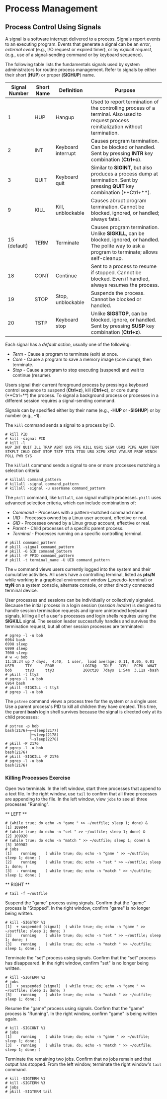 # Process Management

## Process Control Using Signals

A signal is a software interrupt delivered to a process. Signals report events
 to an executing program. Events that generate a signal can be an _error_,
 _external event_ (e.g., I/O request or expired timer), or by _explicit request_,
 (e.g., use of a signal-sending command or by keyboard sequence).

The following table lists the fundamentals signals used by system administrators
 for routine process management. Refer to signals by either their short (**HUP**)
 or proper (**SIGHUP**) name.

Signal Number | Short Name | Definition         | Purpose
------------- | ---------- | ------------------ | --------------------------------------------------------------------------------------------------------------------------------------------------------
1             | HUP        | Hangup             | Used to report termination of the controlling process of a terminal. Also used to request process reinitialization without termination.
2             | INT        | Keyboard interrupt | Causes program termination. Can be blocked or handled. Sent by pressing **INTR** key combination (**Ctrl+c**).
3             | QUIT       | Keyboard quit      | Similar to **SIGINT**, but also produces a process dump at termination. Sent by pressing **QUIT** key combination (**Ctrl+\**).
9             | KILL       | Kill, unblockable  | Causes abrupt program termination. Cannot be blocked, ignored, or handled; always fatal.
15 (default)  | TERM       | Terminate          | Causes program termination. Unlike **SIGKILL**, can be blocked, ignored, or handled. The polite way to ask a program to terminate; allows self-cleanup.
18            | CONT       | Continue           | Sent to a process to resume if stopped. Cannot be blocked. Even if handled, always resumes the process.
19            | STOP       | Stop, unblockable  | Suspends the process. Cannot be blocked or handled.
20            | TSTP       | Keyboard stop      | Unlike **SIGSTOP**, can be blocked, ignore, or handled. Sent by pressing **SUSP** key combination (**Ctrl+z**).

Each signal has a _default action_, usually one of the following:

* _Term_ - Cause a program to terminate (exit) at once.
* _Core_ - Cause a program to save a memory image (core dump), then terminate.
* _Stop_ - Cause a program to stop executing (suspend) and wait to continue (resume).

Users signal their current foreground process by pressing a keyboard control
 sequence to suspend (**Ctrl+z**), kill (**Ctrl+c**), or core dump (**Ctrl+\**)
 the process. To signal a background process or processes in a different session
 requires a signal-sending command.

Signals can by specified either by their name (e.g., **-HUP** or **-SIGHUP**) or
 by number (e.g., **-1**).

The ```kill``` command sends a signal to a process by ID.

```
# kill PID
# kill -signal PID
# kill -l
HUP INT QUIT ILL TRAP ABRT BUS FPE KILL USR1 SEGV USR2 PIPE ALRM TERM STKFLT CHLD CONT STOP TSTP TTIN TTOU URG XCPU XFSZ VTALRM PROF WINCH POLL PWR SYS
```

The ```killall``` command sends a signal to one or more processes matching a
 selection criteria.

```
# killall command_pattern
# killall -signal command_pattern
# killall -signal -u username command_pattern
```

The ```pkill``` command, like ```killall```, can signal multiple processes.
 ```pkill``` uses advanced selection criteria, which can include combinations
 of:

* _Command_ - Processes with a pattern-matched command name.
* _UID_ - Processes owned by a Linux user account, effective or real.
* _GID_ - Processes owned by a Linux group account, effective or real.
* _Parent_ - Child processes of a specific parent process.
* _Terminal_ - Processes running on a specific controlling terminal.

```
# pkill command_pattern
# pkill -signal command_pattern
# pkill -G GID command_pattern
# pkill -P PPID command_pattern
# pkill -t terminal_name -U UID command_pattern
```

The ```w``` command views users currently logged into the system and their
 cumulative activities. All users have a controlling terminal, listed as 
 **pts/N** while working in a graphical environment window (_pseudo-terminal)
 or **ttyN** on a system console, alternate console, or other directly connected
 terminal device.

User processes and sessions can be individually or collectively signaled.
 Because the initial process in a login session (_session leader_) is designed
 to handle session termination requests and ignore unintended keyboard signals,
 killing all of a user's processes and login shells requires using the **SIGKILL**
 signal. The session leader successfully handles and survives the termination
 request, but all other session processes are terminated:

```
# pgrep -l -u bob
6964 bash
6998 sleep
6999 sleep
7000 sleep
# w -u bob
11:18:34 up 7 days,  4:40,  1 user,  load average: 0.11, 0.05, 0.01
USER     TTY      FROM             LOGIN@   IDLE   JCPU   PCPU  WHAT
bob      tty3     tty3             26Oct20  7days  1:54m  3.11s -bash
# pkill -t tty3
# pgrep -l -u bob
6964 bash
# pkill -SIGKILL -t tty3
# pgrep -l -u bob
```

The ```pstree``` command views a process tree for the system or a single user.
 Use a parent process's PID to kill all children they have created. This time,
 the parent **bash** login shell survives because the signal is directed only
 at its child processes:

```
# pstree -p bob
bash(2176)─┬─sleep(2177)
           ├─sleep(2178)
           └─sleep(2278)
# pkill -P 2176
# pgrep -l -u bob
bash(2176)
# pkill -SIGKILL -P 2176
# pgrep -l -u bob
bash(2176)
```

### Killing Processes Exercise

Open two terminals. In the left window, start three processes that append to a
 text file. In the right window, use ```tail``` to confirm that all three
 processes are appending to the file. In the left window, view ```jobs``` to
 see all three processes "Running".

** LEFT **
```
# (while true; do echo -n "game " >> ~/outfile; sleep 1; done) &
[1] 109844
# (while true; do echo -n "set " >> ~/outfile; sleep 1; done) &
[2] 109920
# (while true; do echo -n "match " >> ~/outfile; sleep 1; done) &
[3] 109982
# jobs
[1]    running    ( while true; do; echo -n "game " >> ~/outfile; sleep 1; done; )
[2]    running    ( while true; do; echo -n "set " >> ~/outfile; sleep 1; done; )
[3]  - running    ( while true; do; echo -n "match " >> ~/outfile; sleep 1; done; )
```

** RIGHT **
```
# tail -f ~/outfile
```

Suspend the "game" process using signals. Confirm that the "game" process is 
 "Stopped". In the right window, confirm "game" is no longer being written.

```
# kill -SIGSTOP %1
[1]  + suspended (signal)  ( while true; do; echo -n "game " >> ~/outfile; sleep 1; done; )
[2]    running    ( while true; do; echo -n "set " >> ~/outfile; sleep 1; done; )
[3]    running    ( while true; do; echo -n "match " >> ~/outfile; sleep 1; done; )
```

Terminate the "set" process using signals. Confirm that the "set" process has
 disappeared. In the right window, confirm "set" is no longer being written.

```
# kill -SIGTERM %2
# jobs
[1]  + suspended (signal)  ( while true; do; echo -n "game " >> ~/outfile; sleep 1; done; )
[3]    running    ( while true; do; echo -n "match " >> ~/outfile; sleep 1; done; )
```

Resume the "game" process using signals. Confirm that the "game" process is
 "Running". In the right window, confirm "game" is being written again.

```
# kill -SIGCONT %1
# jobs
[1]    running    ( while true; do; echo -n "game " >> ~/outfile; sleep 1; done; )
[3]  - running    ( while true; do; echo -n "match " >> ~/outfile; sleep 1; done; )
```

Terminate the remaining two jobs. Confirm that no jobs remain and that output has
 stopped. From the left window, terminate the right window's ```tail``` command.

```
# kill -SIGTERM %1
# kill -SIGTERM %3
# jobs
# pkill -SIGTERM tail
```
